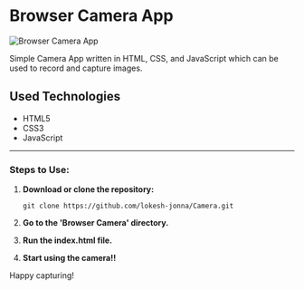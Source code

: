 # Browser Camera App

![Browser Camera App](https://example.com/screenshot.png)

Simple Camera App written in HTML, CSS, and JavaScript which can be used to record and capture images.

## Used Technologies

- HTML5
- CSS3
- JavaScript

---

### Steps to Use:

1. **Download or clone the repository:**
    ```
    git clone https://github.com/lokesh-jonna/Camera.git
    ```

2. **Go to the 'Browser Camera' directory.**

3. **Run the index.html file.**

4. **Start using the camera!!**

Happy capturing!
